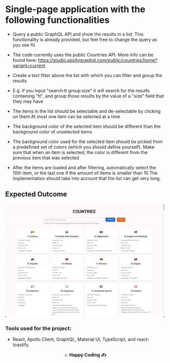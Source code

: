# Single-page application with the following functionalities

- Query a public GraphQL API and show the results in a list. This functionality is already provided, but feel free to change the query as you see fit.

- The code currently uses the public Countries API. More info can be found here: https://studio.apollographql.com/public/countries/home?variant=current

- Create a text filter above the list with which you can filter and group the results

- E.g. if you input "search:tt group:size" it will search for the results containing "tt", and group those results by the value of a "size" field that they may have

- The items in the list should be selectable and de-selectable by clicking on them At most one item can be selected at a time

- The background color of the selected item should be different than the background color of unselected items

- The background color used for the selected item should be picked from a predefined set of colors (which you should define yourself). Make sure that when an item is selected, the color is different from the previous item that was selected

- After the items are loaded and after filtering, automatically select the 10th item, or the last one if the amount of items is smaller than 10 The implementation should take into account that the list can get very long.

## Expected Outcome
**<div align="center">![Project Snapshot](snapshot.png)</div>**

### Tools used for the project:
- React, Apollo Client, GraphQL, Material UI, TypeScript, and react-toastify.

**<p align="center">&#9786; Happy Coding &#9997;</p>**